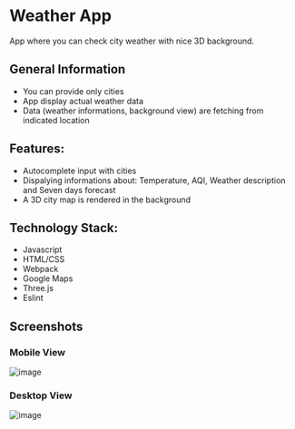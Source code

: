 # Weather App

App where you can check city weather with nice 3D background.

## General Information

- You can provide only cities
- App display actual weather data
- Data (weather informations, background view) are fetching from indicated location

## Features:

- Autocomplete input with cities
- Dispalying informations about: Temperature, AQI, Weather description and Seven days forecast
- A 3D city map is rendered in the background

## Technology Stack:

- Javascript
- HTML/CSS
- Webpack
- Google Maps
- Three.js
- Eslint

## Screenshots

### Mobile View
![image](https://user-images.githubusercontent.com/83921557/155856516-471b1e9a-9280-4a13-8481-a76ea2d614c9.png)

### Desktop View
![image](https://user-images.githubusercontent.com/83921557/155856526-34c73e78-ef25-468a-95d3-ebf7a8209236.png)
